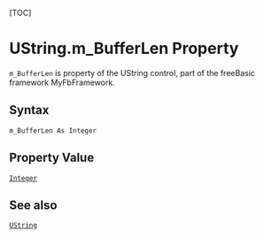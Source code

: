 [TOC]
# UString.m_BufferLen Property

`m_BufferLen` is property of the UString control, part of the freeBasic framework MyFbFramework.
## Syntax
```freeBasic
m_BufferLen As Integer
```
## Property Value
[`Integer`]("https://www.freebasic.net/wiki/KeyPgInteger")
## See also
[`UString`](UString.md)
